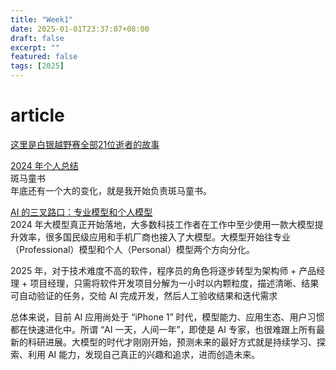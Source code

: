 ```yaml
---
title: "Week1"
date: 2025-01-01T23:37:07+08:00
draft: false
excerpt: ""
featured: false
tags: [2025]
---
```


# article
[这里是白银越野赛全部21位逝者的故事](https://github.com/yihong0618/running_page/issues/135)

[2024 年个人总结](https://blog.devtang.com/2025/01/01/2024-summary/)\
斑马童书\
年底还有一个大的变化，就是我开始负责斑马童书。

[AI 的三叉路口：专业模型和个人模型](https://01.me/2024/12/oschina-ai-overview/)\
2024 年大模型真正开始落地，大多数科技工作者在工作中至少使用一款大模型提升效率，很多国民级应用和手机厂商也接入了大模型。大模型开始往专业（Professional）模型和个人（Personal）模型两个方向分化。

2025 年，对于技术难度不高的软件，程序员的角色将逐步转型为架构师 + 产品经理 + 项目经理，只需将软件开发项目分解为一小时以内颗粒度，描述清晰、结果可自动验证的任务，交给 AI 完成开发，然后人工验收结果和迭代需求

总体来说，目前 AI 应用尚处于 “iPhone 1” 时代，模型能力、应用生态、用户习惯都在快速进化中。所谓 “AI 一天，人间一年”，即使是 AI 专家，也很难跟上所有最新的科研进展。大模型的时代才刚刚开始，预测未来的最好方式就是持续学习、探索、利用 AI 能力，发现自己真正的兴趣和追求，进而创造未来。

